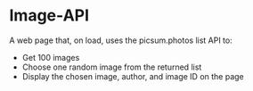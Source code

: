 # Image-API

 A web page that, on load, uses the picsum.photos list API to:
 
- Get 100 images
- Choose one random image from the returned list
- Display the chosen image, author, and image ID on the page
